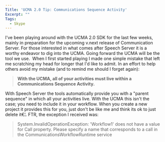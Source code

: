 ```yaml
---
Title: 'UCMA 2.0 Tip: Communications Sequence Activity'
Excerpt: ""
Tags:
  - Skype
---
```

I've been playing around with the UCMA 2.0 SDK for the last few weeks, mainly in preparation for the upcoming v.next release of Communication Server. For those interested in what comes after Speech Server it is a worthy endeavor to dig into the UCMA. Going forward the UCMA will be the tool we use.&#160; 
  When I first started playing I made one simple mistake that left me scratching my head for longer that I'd like to admit. In an effort to help others avoid my mistake (and to remind me should I forget again):
  <blockquote>   <strong>With the UCMA, all of your activities must live within a Communications Sequence Activity.</strong>
 </blockquote>  With Speech Server the tools automatically provide you with a "parent sequence" in which all your activities live. With the UCMA this isn't the case; you need to include it in your workflow. When you create a new project it provides this for you, just don't be like me and think its ok to just delete it€¦.
  FTR, the exception I received was:
  <blockquote>   System.InvalidOperationException: 'Workflow1' does not have a value for Call property. Please specify a name that corresponds to a call in the CommunicationsWorkflowRuntime service
</blockquote><img src="http://gotspeech.net/aggbug.aspx?PostID=10283" width="1" height="1"/>